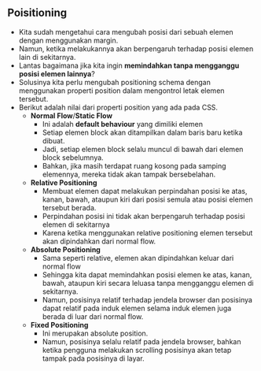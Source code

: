 ## Poisitioning

- Kita sudah mengetahui cara mengubah posisi dari sebuah elemen dengan menggunakan margin.
- Namun, ketika melakukannya akan berpengaruh terhadap posisi elemen lain di sekitarnya.
- Lantas bagaimana jika kita ingin **memindahkan tanpa mengganggu posisi elemen lainnya**?
- Solusinya kita perlu mengubah positioning schema dengan menggunakan properti position dalam mengontrol letak elemen tersebut.
- Berikut adalah nilai dari properti position yang ada pada CSS.
  - **Normal Flow**/**Static Flow**
    - Ini adalah **default behaviour** yang dimiliki elemen
    - Setiap elemen block akan ditampilkan dalam baris baru ketika dibuat.
    - Jadi, setiap elemen block selalu muncul di bawah dari elemen block sebelumnya.
    - Bahkan, jika masih terdapat ruang kosong pada samping elemennya, mereka tidak akan tampak bersebelahan.
  - **Relative Positioning**
    - Membuat elemen dapat melakukan perpindahan posisi ke atas, kanan, bawah, ataupun kiri dari posisi semula atau posisi elemen tersebut berada.
    - Perpindahan posisi ini tidak akan berpengaruh terhadap posisi elemen di sekitarnya
    - Karena ketika menggunakan relative positioning elemen tersebut akan dipindahkan dari normal flow.
  - **Absolute Positioning**
    - Sama seperti relative, elemen akan dipindahkan keluar dari normal flow
    - Sehingga kita dapat memindahkan posisi elemen ke atas, kanan, bawah, ataupun kiri secara leluasa tanpa mengganggu elemen di sekitarnya.
    - Namun, posisinya relatif terhadap jendela browser dan posisinya dapat relatif pada induk elemen selama induk elemen juga berada di luar dari normal flow.
  - **Fixed Positioning**
    - Ini merupakan absolute position.
    - Namun, posisinya selalu relatif pada jendela browser, bahkan ketika pengguna melakukan scrolling posisinya akan tetap tampak pada posisinya di layar.
